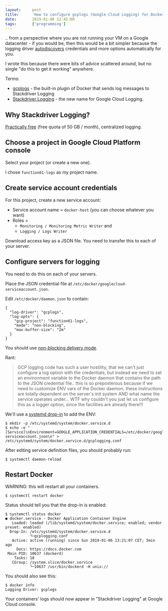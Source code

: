 ```yaml
---
layout:     post
title:      'How to configure gcplogs (Google Cloud Logging) for Docker'
date:       2019-01-06 12:45:00
tags:       ['programming']
---
```


.. from a perspective where you are not running your VM on a Google datacenter - if you
would be, then this would be a bit simpler because the logging driver
[autodiscovers](https://cloud.google.com/compute/docs/storing-retrieving-metadata)
credentials and more options automatically for you.

I wrote this because there were bits of advice scattered around, but no single "do this
to get it working" anywhere.

Terms:

- [gcplogs](https://docs.docker.com/config/containers/logging/gcplogs/) - the built-in
  plugin of Docker that sends log messages to Stackdriver Logging
- [Stackdriver Logging](https://cloud.google.com/logging/docs/) - the new name for Google Cloud Logging.


Why Stackdriver Logging?
------------------------

[Practically free](https://cloud.google.com/stackdriver/pricing) (free quota of 50 GB /
month), centralized logging.


Choose a project in Google Cloud Platform console
-------------------------------------------------

Select your project (or create a new one).

I chose `function61-logs` as my project name.


Create service account credentials
----------------------------------

For this project, create a new service account:

- Service account name = `docker-host` (you can choose whatever you want)
- Roles =
	* `Monitoring / Monitoring Metric Writer` and
	* `Logging / Logs Writer`

Download access key as a JSON file. You need to transfer this to each of your server.


Configure servers for logging
-----------------------------

You need to do this on each of your servers.

Place the JSON credential file at `/etc/docker/googlecloud-serviceaccount.json`.

Edit `/etc/docker/daemon.json` to contain:

	{
	  "log-driver": "gcplogs",
	  "log-opts": {
	    "gcp-project": "function61-logs",
	    "mode": "non-blocking",
	    "max-buffer-size": "2m"
	  }
	}

You should use
[non-blocking delivery mode](https://docs.docker.com/config/containers/logging/configure/#configure-the-delivery-mode-of-log-messages-from-container-to-log-driver).

Rant:

> GCP logging code has such a user hostility, that we can't just configure a log option with
> the credentials, but instead we need to set an environment variable to the Docker daemon
> that contains the path to the JSON credential file.. this is so preposterous because if
> we need to customize ENV vars of the Docker daemon, these instructions are totally
> dependent on the server's init system AND what name the service operates under... WTF
> why couldn't you just let us configure this as a logger option, since the facilities
> are already there!!!

We'll use a
[systemd drop-in](https://coreos.com/os/docs/latest/using-systemd-drop-in-units.html) to
add the ENV:

	$ mkdir -p /etc/systemd/system/docker.service.d
	$ echo -e "[Service]\nEnvironment=GOOGLE_APPLICATION_CREDENTIALS=/etc/docker/googlecloud-serviceaccount.json\n" > /etc/systemd/system/docker.service.d/gcplogging.conf

After editing service definition files, you should probably run:

	$ systemctl daemon-reload


Restart Docker
--------------

WARNING: this will restart all your containers.

	$ systemctl restart docker

Status should tell you that the drop-in is enabled:

	$ systemctl status docker
	● docker.service - Docker Application Container Engine
	   Loaded: loaded (/lib/systemd/system/docker.service; enabled; vendor preset: enabled)
	  Drop-In: /etc/systemd/system/docker.service.d
	           └─gcplogging.conf
	   Active: active (running) since Sun 2019-01-06 13:21:07 CET; 5min ago
	     Docs: https://docs.docker.com
	 Main PID: 10637 (dockerd)
	    Tasks: 18
	   CGroup: /system.slice/docker.service
	           └─10637 /usr/bin/dockerd -H unix://

You should also see this:

	$ docker info
	Logging Driver: gcplogs

Your containers' logs should now appear in "Stackdriver Logging" at Google Cloud console.
